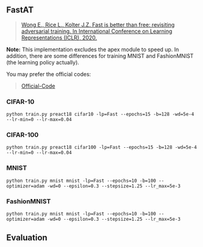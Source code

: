 

## FastAT


> [Wong E., Rice L., Kolter J.Z. Fast is better than free: revisiting adversarial training. In International Conference on Learning Representations (ICLR), 2020.](http://arxiv.org/abs/2001.03994)

**Note:** This implementation excludes the apex module to speed up. In addition, there are some differences for training MNIST and FashionMNIST (the learning policy actually).

You may prefer the official codes:

> [Official-Code](https://github.com/locuslab/fast_adversarial)


### CIFAR-10

    python train.py preact18 cifar10 -lp=Fast --epochs=15 -b=128 -wd=5e-4 --lr-min=0 --lr-max=0.04

### CIFAR-100

    python train.py preact18 cifar100 -lp=Fast --epochs=15 -b=128 -wd=5e-4 --lr-min=0 --lr-max=0.04

### MNIST

    python train.py mnist mnist -lp=Fast --epochs=10 -b=100 --optimizer=adam -wd=0 --epsilon=0.3 --stepsize=1.25 --lr_max=5e-3

### FashionMNIST

    python train.py mnist mnist -lp=Fast --epochs=10 -b=100 --optimizer=adam -wd=0 --epsilon=0.3 --stepsize=1.25 --lr_max=5e-3



## Evaluation

